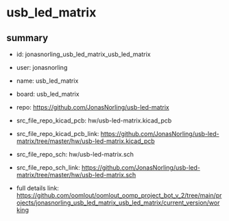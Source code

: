 # usb_led_matrix
 
## summary 
* id: jonasnorling_usb_led_matrix_usb_led_matrix
* user: jonasnorling
* name: usb_led_matrix
* board: usb_led_matrix
* repo: https://github.com/JonasNorling/usb-led-matrix
* src_file_repo_kicad_pcb: hw/usb-led-matrix.kicad_pcb
* src_file_repo_kicad_pcb_link: https://github.com/JonasNorling/usb-led-matrix/tree/master/hw/usb-led-matrix.kicad_pcb


* src_file_repo_sch: hw/usb-led-matrix.sch
* src_file_repo_sch_link: https://github.com/JonasNorling/usb-led-matrix/tree/master/hw/usb-led-matrix.sch
* full details link: https://github.com/oomlout/oomlout_oomp_project_bot_v_2/tree/main/projects/jonasnorling_usb_led_matrix_usb_led_matrix/current_version/working  






